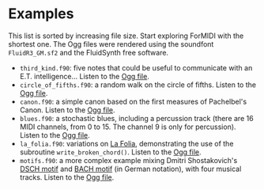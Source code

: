 # Examples

This list is sorted by increasing file size. Start exploring ForMIDI with the shortest one. The Ogg files were rendered using the soundfont `FluidR3_GM.sf2` and the FluidSynth free software.

- `third_kind.f90`: five notes that could be useful to communicate with an E.T. intelligence... Listen to the [Ogg file](http://magnin.plil.net/IMG/ForMIDI/third_kind.ogg).
- `circle_of_fifths.f90`: a random walk on the circle of fifths. Listen to the [Ogg file](http://magnin.plil.net/IMG/ForMIDI/circle_of_fifths.ogg).
- `canon.f90`: a simple canon based on the first measures of Pachelbel's Canon. Listen to the [Ogg file](http://magnin.plil.net/IMG/ForMIDI/canon.ogg).
- `blues.f90`: a stochastic blues, including a percussion track (there are 16 MIDI channels, from 0 to 15. The channel 9 is only for percussion). Listen to the [Ogg file](http://magnin.plil.net/IMG/ForMIDI/blues.ogg).
- `la_folia.f90`: variations on [La Folia](https://en.wikipedia.org/wiki/Folia), demonstrating the use of the subroutine `write_broken_chord()`. Listen to the [Ogg file](http://magnin.plil.net/IMG/ForMIDI/la_folia.ogg).
- `motifs.f90`: a more complex example mixing Dmitri Shostakovich's [DSCH motif](https://en.wikipedia.org/wiki/DSCH_motif) and [BACH motif](https://en.wikipedia.org/wiki/BACH_motif) (in German notation), with four musical tracks. Listen to the [Ogg file](http://magnin.plil.net/IMG/ForMIDI/motifs.ogg).
